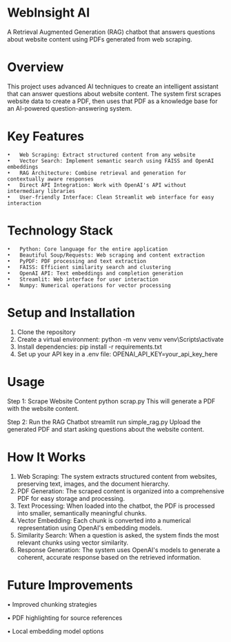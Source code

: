 # WebInsight AI
A Retrieval Augmented Generation (RAG) chatbot that answers questions about website content using PDFs generated from web scraping.
# Overview
This project uses advanced AI techniques to create an intelligent assistant that can answer questions about website content. The system first scrapes website data to create a PDF, then uses that PDF as a knowledge base for an AI-powered question-answering system.
# Key Features
    •	Web Scraping: Extract structured content from any website
    •	Vector Search: Implement semantic search using FAISS and OpenAI embeddings
    •	RAG Architecture: Combine retrieval and generation for contextually aware responses
    •	Direct API Integration: Work with OpenAI's API without intermediary libraries
    •	User-friendly Interface: Clean Streamlit web interface for easy interaction
# Technology Stack
    •	Python: Core language for the entire application
    •	Beautiful Soup/Requests: Web scraping and content extraction
    •	PyPDF: PDF processing and text extraction
    •	FAISS: Efficient similarity search and clustering
    •	OpenAI API: Text embeddings and completion generation
    •	Streamlit: Web interface for user interaction
    •	Numpy: Numerical operations for vector processing
# Setup and Installation
1.	Clone the repository
2.	Create a virtual environment: 
python -m venv venv
venv\Scripts\activate
3.	Install dependencies: 
pip install -r requirements.txt
4.	Set up your API key in a .env file: 
OPENAI_API_KEY=your_api_key_here
# Usage
Step 1: Scrape Website Content
python scrap.py
This will generate a PDF with the website content.

Step 2: Run the RAG Chatbot
streamlit run simple_rag.py
Upload the generated PDF and start asking questions about the website content.
# How It Works
1.	Web Scraping: The system extracts structured content from websites, preserving text, images, and the document hierarchy.
2.	PDF Generation: The scraped content is organized into a comprehensive PDF for easy storage and processing.
3.	Text Processing: When loaded into the chatbot, the PDF is processed into smaller, semantically meaningful chunks.
4.	Vector Embedding: Each chunk is converted into a numerical representation using OpenAI's embedding models.
5.	Similarity Search: When a question is asked, the system finds the most relevant chunks using vector similarity.
6.	Response Generation: The system uses OpenAI's models to generate a coherent, accurate response based on the retrieved information.
# Future Improvements
•	Improved chunking strategies

•	PDF highlighting for source references

•	Local embedding model options
